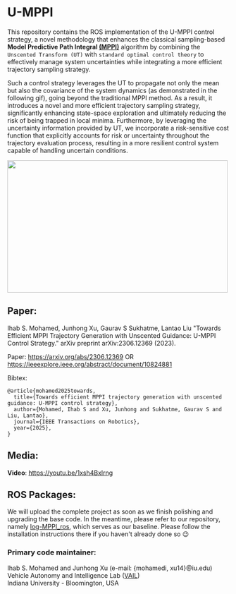 # U-MPPI

This repository contains the ROS implementation of the U-MPPI control strategy, a novel methodology that enhances the classical sampling-based **Model Predictive Path Integral [(MPPI)](https://arc.aiaa.org/doi/pdf/10.2514/1.G001921)** algorithm by combining the `Unscented Transform (UT)` with `standard optimal control theory` to effectively manage system uncertainties while integrating a more efficient trajectory sampling strategy. 

Such a control strategy leverages the UT to propagate not only the mean but also the covariance of the system dynamics (as demonstrated in the following gif), going beyond the traditional MPPI method. As a result, it introduces a novel and more efficient trajectory sampling strategy, significantly enhancing state-space exploration and ultimately reducing the risk of being trapped in local minima. Furthermore, by leveraging the uncertainty information provided by UT, we incorporate a risk-sensitive cost function that explicitly accounts for risk or uncertainty throughout the trajectory evaluation process, resulting in a more resilient control system capable of handling uncertain conditions.

<img src="media/sampling-strategy.gif" width="500" height="300"/>

## Paper:

Ihab S. Mohamed, Junhong Xu, Gaurav S Sukhatme, Lantao Liu "Towards Efficient MPPI Trajectory Generation with Unscented Guidance: U-MPPI Control Strategy." arXiv preprint arXiv:2306.12369 (2023).

Paper: https://arxiv.org/abs/2306.12369 OR https://ieeexplore.ieee.org/abstract/document/10824881

Bibtex:
```
@article{mohamed2025towards,
  title={Towards efficient MPPI trajectory generation with unscented guidance: U-MPPI control strategy},
  author={Mohamed, Ihab S and Xu, Junhong and Sukhatme, Gaurav S and Liu, Lantao},
  journal={IEEE Transactions on Robotics},
  year={2025},
}
```

## Media:
**Video**: https://youtu.be/1xsh4BxIrng

## ROS Packages:

We will upload the complete project as soon as we finish polishing and upgrading the base code. In the meantime, please refer to our repository, namely [log-MPPI_ros](https://github.com/IhabMohamed/log-MPPI_ros), which serves as our baseline. Please follow the installation instructions there if you haven't already done so :wink:

### Primary code maintainer:
Ihab S. Mohamed and Junhong Xu (e-mail: {mohamedi, xu14}@iu.edu)\
Vehicle Autonomy and Intelligence Lab ([VAIL](https://vail.sice.indiana.edu/))\
Indiana University - Bloomington, USA



